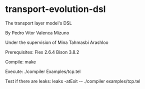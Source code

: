 # transport-evolution-dsl

The transport layer model's DSL

By Pedro Vitor Valenca Mizuno

Under the supervision of Mina Tahmasbi Arashloo

Prerequisites:
Flex 2.6.4
Bison 3.8.2

Compile:
make

Execute:
./compiler Examples/tcp.tel

Test if there are leaks:
leaks -atExit -- ./compiler examples/tcp.tel
